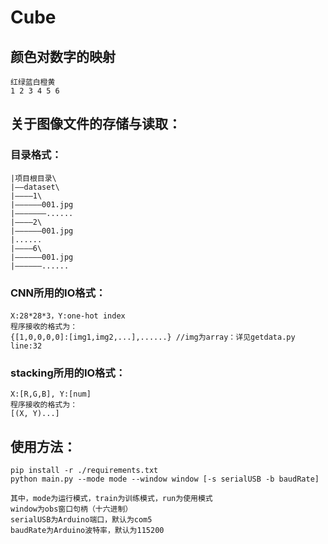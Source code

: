 # Cube

## 颜色对数字的映射
	红绿蓝白橙黄
	1 2 3 4 5 6
## 关于图像文件的存储与读取：
### 目录格式：
	|项目根目录\
	|——dataset\
	|————1\
	|——————001.jpg
	|———————......
	|————2\
	|——————001.jpg
	|......
	|————6\
	|——————001.jpg
	|——————......
	
### CNN所用的IO格式：
	X:28*28*3，Y:one-hot index
	程序接收的格式为：
	{[1,0,0,0,0]:[img1,img2,...],......} //img为array：详见getdata.py line:32

### stacking所用的IO格式：
	X:[R,G,B], Y:[num]
	程序接收的格式为：
	[(X, Y)...]
	
## 使用方法：

	pip install -r ./requirements.txt
	python main.py --mode mode --window window [-s serialUSB -b baudRate]

	其中，mode为运行模式，train为训练模式，run为使用模式
	window为obs窗口句柄（十六进制）
	serialUSB为Arduino端口，默认为com5
	baudRate为Arduino波特率，默认为115200
